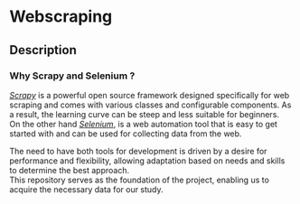# Webscraping

## Description
### Why Scrapy and Selenium ?
[*Scrapy*](https://scrapy.org/) is a powerful open source framework designed specifically for web scraping and comes with various classes and configurable components. As a result, the learning curve can be steep and less suitable for beginners. \
On the other hand [*Selenium*](https://www.selenium.dev/),  is a web automation tool that is easy to get started with and can be used for collecting data from the web.


The need to have both tools for development is driven by a desire for performance and flexibility, allowing adaptation based on needs and skills to determine the best approach. \
This repository serves as the foundation of the project, enabling us to acquire the necessary data for our study.